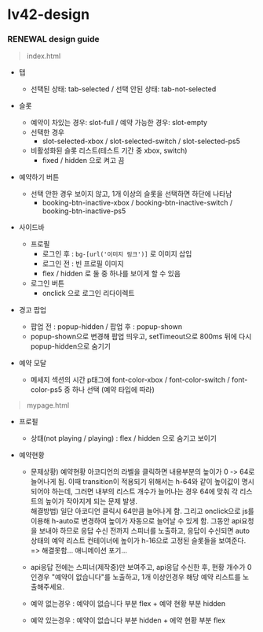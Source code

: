 # lv42-design

### RENEWAL design guide
> index.html
- 탭
  - 선택된 상태: tab-selected / 선택 안된 상태: tab-not-selected

- 슬롯
  - 예약이 차있는 경우: slot-full / 예약 가능한 경우: slot-empty
  - 선택한 경우
    - slot-selected-xbox / slot-selected-switch / slot-selected-ps5
  - 비활성화된 슬롯 리스트(테스트 기간 중 xbox, switch)
    - fixed / hidden 으로 켜고 끔

- 예약하기 버튼
  - 선택 안한 경우 보이지 않고, 1개 이상의 슬롯을 선택하면 하단에 나타남
    - booking-btn-inactive-xbox / booking-btn-inactive-switch / booking-btn-inactive-ps5

- 사이드바
  - 프로필
    - 로그인 후 : ``` bg-[url('이미지 링크')] ``` 로 이미지 삽입
    - 로그인 전 : 빈 프로필 이미지
    - flex / hidden 로 둘 중 하나를 보이게 할 수 있음
  - 로그인 버튼
    - onclick 으로 로그인 리다이렉트

- 경고 팝업
  - 팝업 전 : popup-hidden / 팝업 후 : popup-shown
  - popup-shown으로 변경해 팝업 띄우고, setTimeout으로 800ms 뒤에 다시 popup-hidden으로 숨기기
 
- 예약 모달
  - 메세지 섹션의 시간 p태그에 font-color-xbox / font-color-switch / font-color-ps5 중 하나 선택 (예약 타입에 따라)

> mypage.html
- 프로필
  - 상태(not playing / playing) : flex / hidden 으로 숨기고 보이기

- 예약현황
  - 문제상황) 예약현황 아코디언의 라벨을 클릭하면 내용부분의 높이가 0 -> 64로 늘어나게 됨. 이때 transition이 적용되기 위해서는 h-64와 같이 높이값이 명시되어야 하는데, 그러면 내부의 리스트 개수가 늘어나는 경우 64에 맞춰 각 리스트의 높이가 작아지게 되는 문제 발생.<br>
    해결방법) 일단 아코디언 클릭시 64만큼 늘어나게 함. 그리고 onclick으로 js를 이용해 h-auto로 변경하여 높이가 자동으로 늘어날 수 있게 함. 그동안 api요청을 보내야 하므로 응답 수신 전까지 스피너를 노출하고, 응답이 수신되면 auto 상태의 예약 리스트 컨테이너에 높이가 h-16으로 고정된 슬롯들을 보여준다.<br>
    => 해결못함... 애니메이션 포기...

  - api응답 전에는 스피너(제작중)만 보여주고, api응답 수신한 후, 현황 개수가 0인경우 "예약이 없습니다"를 노출하고,
    1개 이상인경우 해당 예약 리스트를 노출해주세요.
  - 예약 없는경우 : 예약이 없습니다 부분 flex + 예약 현황 부분 hidden
  - 예약 있는경우 : 예약이 없습니다 부분 hidden + 에약 현황 부분 flex
